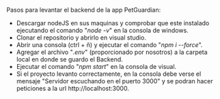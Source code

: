 Pasos para levantar el backend de la app PetGuardian:
- Descargar nodeJS en sus maquinas y comprobar que este instalado ejecutando el comando "*node -v*" en la consola de windows.
- Clonar el repositorio y abrirlo en visual studio.
- Abrir una consola (ctrl + ñ) y ejecutar el comando "*npm i --force*".
- Agregar el archivo "*.env*" (proporcionado por nosotros) a la carpeta local en donde se guardo el Backend.
- Ejecutar el comando "*npm start*" en la consola de visual.
- Si el proyecto levanto correctamente, en la consola debe verse el mensaje "Servidor escuchando en el puerto 3000" y se podran hacer peticiones a la url http://localhost:3000.
